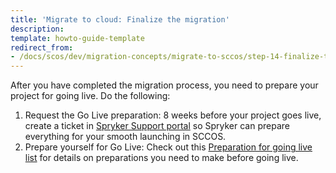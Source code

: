 ```yaml
---
title: 'Migrate to cloud: Finalize the migration'
description:
template: howto-guide-template
redirect_from:
- /docs/scos/dev/migration-concepts/migrate-to-sccos/step-14-finalize-the-migration.html
---
```


After you have completed the migration process, you need to prepare your project for going live.
Do the following:
1. Request the Go Live preparation: 8 weeks before your project goes live, create a ticket in [Spryker Support portal](https://support.spryker.com/) so Spryker can prepare everything for your smooth launching in SCCOS.
2. Prepare yourself for Go Live: Check out this [Preparation for going live list](/docs/ca/dev/preparation-for-going-live.html#eight-weeks-before-go-live) for details on preparations you need to make before going live.
